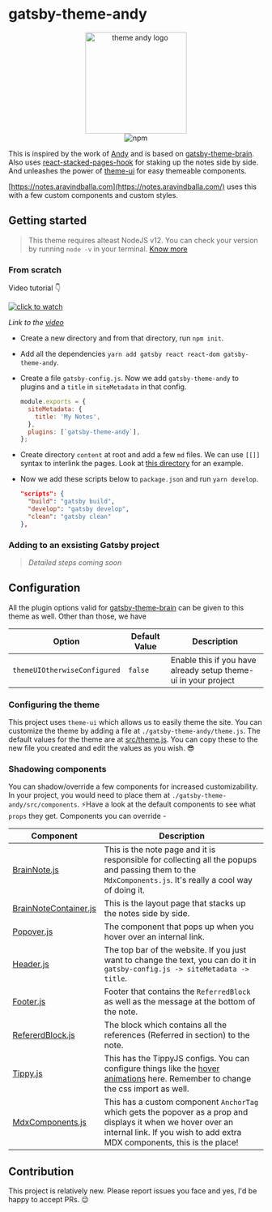 # gatsby-theme-andy

<p style="text-align:center;" align="center">
<img src="https://github.com/aravindballa/gatsby-theme-andy/raw/master/andy-logo.png" alt="theme andy logo"  width="200" height="auto"/>
<br/>
<img alt="npm" src="https://img.shields.io/npm/v/gatsby-theme-andy">
</p>

This is inspired by the work of [Andy](https://notes.andymatuschak.org/About_these_notes) and is based on [gatsby-theme-brain](https://github.com/aengusmcmillin/gatsby-theme-brain). Also uses [react-stacked-pages-hook](https://github.com/mathieudutour/gatsby-n-roamresearch/tree/master/packages/react-stacked-pages-hook) for staking up the notes side by side. And unleashes the power of [theme-ui](https://theme-ui.com/home) for easy themeable components.

[https://notes.aravindballa.com](https://notes.aravindballa.com/) uses this with a few custom components and custom styles.

## Getting started

> This theme requires alteast NodeJS v12. You can check your version by running `node -v` in your terminal. [Know more](https://github.com/aengusmcmillin/gatsby-theme-brain#note-this-theme-requires-nodejs-v12)

### From scratch

Video tutorial 👇

[![click to watch](https://i.ytimg.com/vi/bf5Wj-1IHa4/hqdefault.jpg)](https://youtu.be/bf5Wj-1IHa4)

_Link to the [video](https://youtu.be/bf5Wj-1IHa4)_

- Create a new directory and from that directory, run `npm init`.
- Add all the dependencies `yarn add gatsby react react-dom gatsby-theme-andy`.
- Create a file `gatsby-config.js`. Now we add `gatsby-theme-andy` to plugins and a `title` in `siteMetadata` in that config.

  ```js
  module.exports = {
    siteMetadata: {
      title: 'My Notes',
    },
    plugins: [`gatsby-theme-andy`],
  };
  ```

- Create directory `content` at root and add a few `md` files. We can use `[[]]` syntax to interlink the pages. Look at [this directory](./sample-content) for an example.
- Now we add these scripts below to `package.json` and run `yarn develop`.

  ```json
  "scripts": {
    "build": "gatsby build",
    "develop": "gatsby develop",
    "clean": "gatsby clean"
  },
  ```

### Adding to an exsisting Gatsby project

> _Detailed steps coming soon_

## Configuration

All the plugin options valid for [gatsby-theme-brain](https://github.com/aengusmcmillin/gatsby-theme-brain) can be given to this theme as well. Other than those, we have

| Option                       | Default Value | Description                                                    |
| ---------------------------- | ------------- | -------------------------------------------------------------- |
| `themeUIOtherwiseConfigured` | `false`       | Enable this if you have already setup theme-ui in your project |

### Configuring the theme

This project uses `theme-ui` which allows us to easily theme the site. You can customize the theme by adding a file at `./gatsby-theme-andy/theme.js`. The default values for the theme are at [src/theme.js](./src/theme.js). You can copy these to the new file you created and edit the values as you wish. 😎

<!-- TODO add example from notes.aravindballa.com after updating it -->

### Shadowing components

You can shadow/override a few components for increased customizability. In your project, you would need to place them at `./gatsby-theme-andy/src/components`. ⚡️Have a look at the default components to see what `props` they get. Components you can override -

| Component                                                       | Description                                                                                                                                                                               |
| --------------------------------------------------------------- | ----------------------------------------------------------------------------------------------------------------------------------------------------------------------------------------- |
| [BrainNote.js](./src/components/BrainNote.js)                   | This is the note page and it is responsible for collecting all the popups and passing them to the `MdxComponents.js`. It's really a cool way of doing it.                                 |
| [BrainNoteContainer.js](./src/components/BrainNoteContainer.js) | This is the layout page that stacks up the notes side by side.                                                                                                                            |
| [Popover.js](./src/components/Popover.js)                       | The component that pops up when you hover over an internal link.                                                                                                                          |
| [Header.js](./src/components/Header.js)                         | The top bar of the website. If you just want to change the text, you can do it in `gatsby-config.js -> siteMetadata -> title`.                                                            |
| [Footer.js](./src/components/Footer.js)                         | Footer that contains the `ReferredBlock` as well as the message at the bottom of the note.                                                                                                |
| [RefererdBlock.js](./src/components/ReferredBlock.js)           | The block which contains all the references (Referred in section) to the note.                                                                                                            |
| [Tippy.js](./src/components/Tippy.js)                           | This has the TippyJS configs. You can configure things like the [hover animations](https://atomiks.github.io/tippyjs/v6/animations/) here. Remember to change the css import as well.     |
| [MdxComponents.js](./src/components/MdxComponents.js)           | This has a custom component `AnchorTag` which gets the popover as a prop and displays it when we hover over an internal link. If you wish to add extra MDX components, this is the place! |

## Contribution

This project is relatively new. Please report issues you face and yes, I'd be happy to accept PRs. 😉
